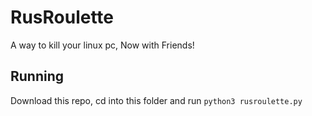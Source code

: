 # RusRoulette
A way to kill your linux pc, Now with Friends!
## Running
Download this repo, cd into this folder and run ```python3 rusroulette.py```
